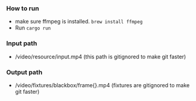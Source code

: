 ### How to run
 - make sure ffmpeg is installed. `brew install ffmpeg`
 - Run `cargo run`

### Input path
 - <ROOT>/video/resource/input.mp4 (this path is gitignored to make git faster)

### Output path
 - <ROOT>/video/fixtures/blackbox/frame{}.mp4 (fixtures are gitignored to make git faster)

